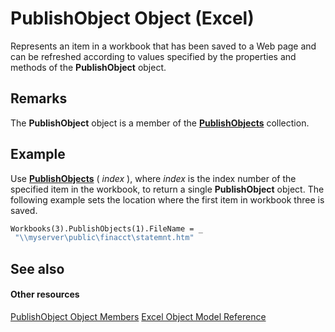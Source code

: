 
# PublishObject Object (Excel)

Represents an item in a workbook that has been saved to a Web page and can be refreshed according to values specified by the properties and methods of the  **PublishObject** object.


## Remarks

 The **PublishObject** object is a member of the **[PublishObjects](33ad393e-5ab6-2531-5e5b-42930fc596c0.md)** collection.


## Example

Use  **[PublishObjects](b6418f80-5154-6e3f-7313-222e6438c0e1.md)** ( _index_ ), where _index_ is the index number of the specified item in the workbook, to return a single **PublishObject** object. The following example sets the location where the first item in workbook three is saved.


```vb
Workbooks(3).PublishObjects(1).FileName = _ 
 "\\myserver\public\finacct\statemnt.htm"
```


## See also


#### Other resources


[PublishObject Object Members](3091c7b1-69f2-d523-7a43-1a72837f96d6.md)
[Excel Object Model Reference](http://msdn.microsoft.com/library/11ea8598-8a20-92d5-f98b-0da04263bf2c%28Office.15%29.aspx)
